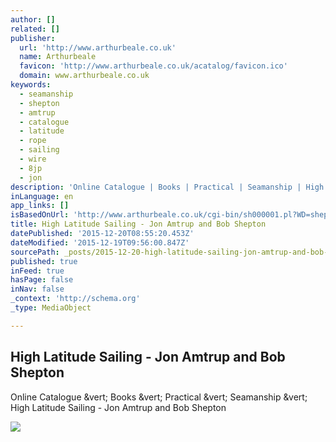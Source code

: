 ```yaml
---
author: []
related: []
publisher:
  url: 'http://www.arthurbeale.co.uk'
  name: Arthurbeale
  favicon: 'http://www.arthurbeale.co.uk/acatalog/favicon.ico'
  domain: www.arthurbeale.co.uk
keywords:
  - seamanship
  - shepton
  - amtrup
  - catalogue
  - latitude
  - rope
  - sailing
  - wire
  - 8jp
  - jon
description: 'Online Catalogue | Books | Practical | Seamanship | High Latitude Sailing - Jon Amtrup and Bob Shepton'
inLanguage: en
app_links: []
isBasedOnUrl: 'http://www.arthurbeale.co.uk/cgi-bin/sh000001.pl?WD=shepton&PN=High%2dLatitude%2dSailing%2d%2d%2dJon%2dAmtrup%2dand%2dBob%2dShepton%2dBKSHLS%2ehtml#SID=850'
title: High Latitude Sailing - Jon Amtrup and Bob Shepton
datePublished: '2015-12-20T08:55:20.453Z'
dateModified: '2015-12-19T09:56:00.847Z'
sourcePath: _posts/2015-12-20-high-latitude-sailing-jon-amtrup-and-bob-shepton.md
published: true
inFeed: true
hasPage: false
inNav: false
_context: 'http://schema.org'
_type: MediaObject

---
```

<article style=""><h1>High Latitude Sailing - Jon Amtrup and Bob Shepton</h1><p>Online Catalogue &amp;vert; Books &amp;vert; Practical &amp;vert; Seamanship &amp;vert; High Latitude Sailing - Jon Amtrup and Bob Shepton</p><img src="http://www.arthurbeale.co.uk/acatalog/High%20Latitude%20Sailing.jpg" /></article>